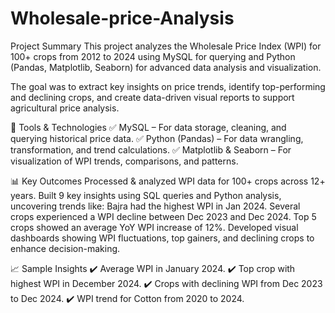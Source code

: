# Wholesale-price-Analysis
Project Summary
This project analyzes the Wholesale Price Index (WPI) for 100+ crops from 2012 to 2024 using MySQL for querying and Python (Pandas, Matplotlib, Seaborn) for advanced data analysis and visualization.

The goal was to extract key insights on price trends, identify top-performing and declining crops, and create data-driven visual reports to support agricultural price analysis.

🔗 Tools & Technologies
✅ MySQL – For data storage, cleaning, and querying historical price data.
✅ Python (Pandas) – For data wrangling, transformation, and trend calculations.
✅ Matplotlib & Seaborn – For visualization of WPI trends, comparisons, and patterns.

📊 Key Outcomes
Processed & analyzed WPI data for 100+ crops across 12+ years.
Built 9 key insights using SQL queries and Python analysis, uncovering trends like:
Bajra had the highest WPI in Jan 2024.
Several crops experienced a WPI decline between Dec 2023 and Dec 2024.
Top 5 crops showed an average YoY WPI increase of 12%.
Developed visual dashboards showing WPI fluctuations, top gainers, and declining crops to enhance decision-making.

📈 Sample Insights
✔️ Average WPI in January 2024.
✔️ Top crop with highest WPI in December 2024.
✔️ Crops with declining WPI from Dec 2023 to Dec 2024.
✔️ WPI trend for Cotton from 2020 to 2024.
